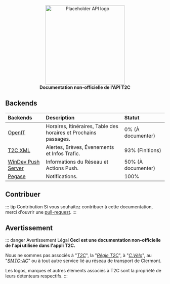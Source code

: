 <div align="center">
  <img src="/apilogo2.png" width="250" alt="Placeholder API logo"/>
  <br>
  <b>Documentation non-officielle de l'API T2C</b>
</div>

## Backends
| Backends                                                                                                             | Description                                                     | Statut                |
| :------------------------------------------------------------------------------------------------------------------- | :-------------------------------------------------------------- | :-------------------- |
| [OpenIT](/OpenIT/readme.md)                               | Horaires, Itinéraires, Table des horaires et Prochains passages.| 0% (À documenter)     |
| [T2C XML](/T2C_XML/readme.md)                             | Alertes, Brèves, Évenements et Infos Trafic.                    | 93% (Finitions)       |
| [WinDev Push Server](/WD_Push/readme.md)                  | Informations du Réseau et Actions Push.                         | 50% (À documenter) |
| [Pegase](/pegase/readme.md)                               | Notifications.                                                  | 100%                  |



## Contribuer
::: tip Contribution
Si vous souhaitez contribuer à cette documentation, merci d'ouvrir une [pull-request](https://github.com/dumb-software/T2C-API-Documentation/pulls).
:::

## Avertissement
::: danger Avertissement Légal
**Ceci est une documentation non-officielle de l'api utilisée dans l'appli T2C.**

Nous ne sommes pas associés à "*[T2C](https://www.t2c.fr/)*", la "*[Régie T2C](https://annuaire-entreprises.data.gouv.fr/entreprise/regie-des-transports-urbains-de-l-agglomeration-clermontoise-t2c-789515160)*", à "*[C.Vélo](https://www.c-velo.fr/)*", au "*[SMTC-AC](https://www.smtc-clermont-agglo.fr/)*" ou à tout autre service lié au réseau de transport de Clermont.

Les logos, marques et autres éléments associés à T2C sont la propriété de leurs détenteurs respectifs.
:::
